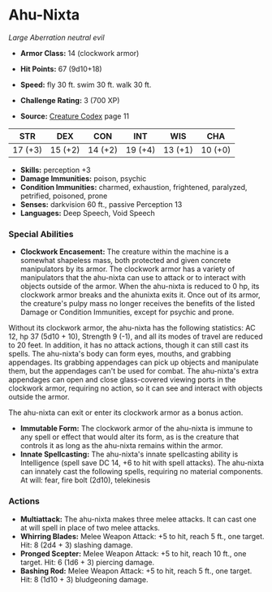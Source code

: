 # Ahu-Nixta

*Large* *Aberration* *neutral evil*

- **Armor Class:** 14 (clockwork armor)
- **Hit Points:** 67 (9d10+18)
- **Speed:** fly 30 ft. swim 30 ft. walk 30 ft.

- **Challenge Rating:** 3 (700 XP)
- **Source:** [Creature Codex](https://koboldpress.com/kpstore/product/creature-codex-for-5th-edition-dnd) page 11

| STR | DEX | CON | INT | WIS | CHA |
| --- | --- | --- | --- | --- | --- |
| 17 (+3) | 15 (+2) | 14 (+2) | 19 (+4) | 13 (+1) | 10 (+0) |

- **Skills:** perception +3
- **Damage Immunities:** poison, psychic
- **Condition Immunities:** charmed, exhaustion, frightened, paralyzed, petrified, poisoned, prone
- **Senses:** darkvision 60 ft., passive Perception 13
- **Languages:** Deep Speech, Void Speech

### Special Abilities

- **Clockwork Encasement:** The creature within the machine is a somewhat shapeless mass, both protected and given concrete manipulators by its armor. The clockwork armor has a variety of manipulators that the ahu-nixta can use to attack or to interact with objects outside of the armor. When the ahu-nixta is reduced to 0 hp, its clockwork armor breaks and the ahunixta exits it. Once out of its armor, the creature's pulpy mass no longer receives the benefits of the listed Damage or Condition Immunities, except for psychic and prone.

Without its clockwork armor, the ahu-nixta has the following statistics: AC 12, hp 37 (5d10 + 10), Strength 9 (-1), and all its modes of travel are reduced to 20 feet. In addition, it has no attack actions, though it can still cast its spells. The ahu-nixta's body can form eyes, mouths, and grabbing appendages. Its grabbing appendages can pick up objects and manipulate them, but the appendages can't be used for combat. The ahu-nixta's extra appendages can open and close glass-covered viewing ports in the clockwork armor, requiring no action, so it can see and interact with objects outside the armor.

The ahu-nixta can exit or enter its clockwork armor as a bonus action.
- **Immutable Form:** The clockwork armor of the ahu-nixta is immune to any spell or effect that would alter its form, as is the creature that controls it as long as the ahu-nixta remains within the armor.
- **Innate Spellcasting:** The ahu-nixta's innate spellcasting ability is Intelligence (spell save DC 14, +6 to hit with spell attacks). The ahu-nixta can innately cast the following spells, requiring no material components.
At will: fear, fire bolt (2d10), telekinesis

### Actions

- **Multiattack:** The ahu-nixta makes three melee attacks. It can cast one at will spell in place of two melee attacks.
- **Whirring Blades:** Melee Weapon Attack: +5 to hit, reach 5 ft., one target. Hit: 8 (2d4 + 3) slashing damage.
- **Pronged Scepter:** Melee Weapon Attack: +5 to hit, reach 10 ft., one target. Hit: 6 (1d6 + 3) piercing damage.
- **Bashing Rod:** Melee Weapon Attack: +5 to hit, reach 5 ft., one target. Hit: 8 (1d10 + 3) bludgeoning damage.


